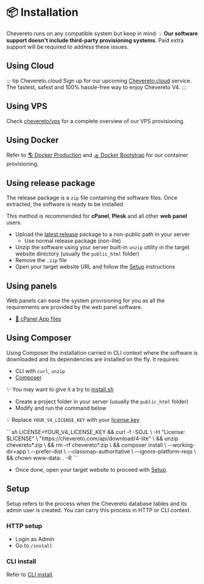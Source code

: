 # 📦 Installation

Chevereto runs on any compatible system but keep in mind: 💡 **Our software support doesn't include third-party provisioning systems**. Paid extra support will be required to address these issues.

## Using Cloud

::: tip Chevereto.cloud
Sign up for our upcoming [Chevereto.cloud](https://chevereto.cloud) service. The fastest, safest and 100% hassle-free way to enjoy Chevereto V4.
:::

## Using VPS

Check [chevereto/vps](https://github.com/chevereto/vps) for a complete overview of our VPS provisioning.

## Using Docker

Refer to [🌎 Docker Production](../../guides/docker/production.md) and [🛸 Docker Bootstrap](../../guides/docker/bootstrap.md) for our container provisioning.

## Using release package

The release package is a `zip` file containing the software files. Once extracted, the software is ready to be installed.

This method is recommended for **cPanel**, **Plesk** and all other **web panel** users.

* Upload the [latest release](https://chevereto.com/panel/downloads) package to a non-public path in your server
  * Use normal release package (non-lite)
* Unzip the software using your server built-in `unzip` utility in the target website directory (usually the `public_html` folder)
* Remove the `.zip` file
* Open your target website URL and follow the [Setup](#setup) instructions

## Using panels

Web panels can ease the system provisioning for you as all the requirements are provided by the web panel software.

* [📂 cPanel App files](../../guides/cpanel/app-files.md)

## Using Composer

Using Composer the installation carried in CLI context where the software is downloaded and its dependencies are installed on the fly. It requires:

* CLI with `curl`, `unzip`
* [Composer](https://getcomposer.org/)

✨ You may want to give it a try to [install.sh](https://github.com/chevereto/vps/tree/4.0#install)

* Create a project folder in your server (usually the `public_html` folder)
* Modify and run the command below

💡 Replace `YOUR_V4_LICENSE_KEY` with your [license key](https://chevereto.com/panel/license)

<code-group>
<code-block title="Debian">
```sh
LICENSE=YOUR_V4_LICENSE_KEY &&
curl -f -SOJL \
    -H "License: $LICENSE" \
    "https://chevereto.com/api/download/4-lite" \
&& unzip chevereto*.zip \
&& rm -rf chevereto*.zip \
&& composer install \
    --working-dir=app \
    --prefer-dist \
    --classmap-authoritative \
    --ignore-platform-reqs \
&& chown www-data: . -R
```
</code-block>
</code-group>

* Once done, open your target website to proceed with [Setup](#setup).

## Setup

Setup refers to the process when the Chevereto database tables and its admin user is created. You can carry this process in HTTP or CLI context.

### HTTP setup

* Login as Admin
* Go to `/install`

### CLI install

Refer to [CLI install](../reference/cli.md#install).
